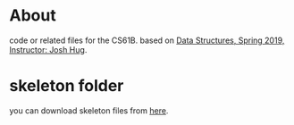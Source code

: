 # About

code or related files for the CS61B. based on [Data Structures, Spring 2019, Instructor: Josh Hug](https://sp19.datastructur.es).


# skeleton folder
you can download skeleton files from [here](https://github.com/Berkeley-CS61B/skeleton-sp19).